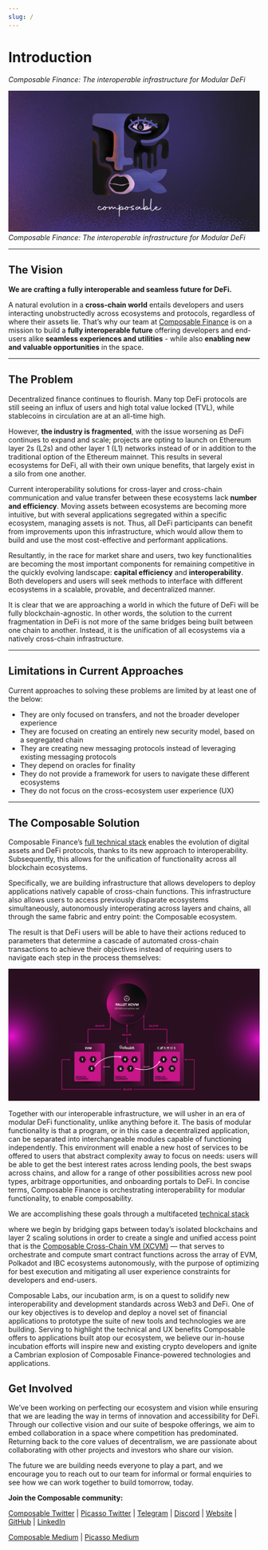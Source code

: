 ```yaml
---
slug: /
---
```



# Introduction

*Composable Finance: The interoperable infrastructure for Modular DeFi*


![composable_finance](./composable-face-banner.png)
*Composable Finance: The interoperable infrastructure for Modular DeFi*

---

## The Vision

**We are crafting a fully interoperable and seamless future for DeFi.**

A natural evolution in a **cross-chain world** entails developers and users interacting unobstructedly across 
ecosystems and protocols, regardless of where their assets lie. That’s why our team at 
[Composable Finance](https://www.composable.finance/) 
is on a mission to build a **fully interoperable future** offering developers and end-users alike 
**seamless experiences and utilities** - while also **enabling new and valuable opportunities** in the space.

---

## The Problem

Decentralized finance continues to flourish. Many top DeFi protocols are still seeing an influx of users and high total 
value locked (TVL), while stablecoins in circulation are at an all-time high. 

However, **the industry is fragmented**, with the issue worsening as DeFi continues to expand and scale; projects are 
opting to launch on Ethereum layer 2s (L2s) and other layer 1 (L1) networks instead of or in addition to the 
traditional option of the Ethereum mainnet. This results in several ecosystems for DeFi, all with their own unique 
benefits, that largely exist in a silo from one another. 

Current interoperability solutions for cross-layer and cross-chain communication and value transfer between these 
ecosystems lack **number and efficiency**. Moving assets between ecosystems are becoming more intuitive, but with 
several applications segregated within a specific ecosystem, managing assets is not. Thus, all DeFi participants can 
benefit from improvements upon this infrastructure, which would allow them to build and use the most cost-effective 
and performant applications.

Resultantly, in the race for market share and users, two key functionalities are becoming the most important components
for remaining competitive in the quickly evolving landscape: **capital efficiency** and **interoperability**. 
Both developers and users will seek methods to interface with different ecosystems in a scalable, provable, 
and decentralized manner.

It is clear that we are approaching a world in which the future of DeFi will be fully blockchain-agnostic. 
In other words, the solution to the current fragmentation in DeFi is not more of the same bridges being built between 
one chain to another. Instead, it is the unification of all ecosystems via a natively cross-chain infrastructure.

---

## Limitations in Current Approaches

Current approaches to solving these problems are limited by at least one of the below:

* They are only focused on transfers, and not the broader developer experience
* They are focused on creating an entirely new security model, based on a segregated chain
* They are creating new messaging protocols instead of leveraging existing messaging protocols
* They depend on oracles for finality
* They do not provide a framework for users to navigate these different ecosystems
* They do not focus on the cross-ecosystem user experience (UX)


---


## The Composable Solution

Composable Finance’s [full technical stack](./products/technical-stack-overview.md) enables the evolution of digital 
assets and DeFi protocols, thanks to its new approach to interoperability. Subsequently, this allows for the 
unification of functionality across all blockchain ecosystems.

Specifically, we are building infrastructure that allows developers to deploy applications natively capable of 
cross-chain functions. This infrastructure also allows users to access previously disparate ecosystems simultaneously, 
autonomously interoperating across layers and chains, all through the same fabric and entry point: 
the Composable ecosystem.

The result is that DeFi users will be able to have their actions reduced to parameters that determine a cascade of 
automated cross-chain transactions to achieve their objectives instead of requiring users to navigate each step in the 
process themselves:


![routing](./XCVM-flow.png)


Together with our interoperable infrastructure, we will usher in an era of modular DeFi functionality, unlike anything before it. The basis of modular functionality is that a program, or in this case a decentralized application, can be separated into interchangeable modules capable of functioning independently. This environment will enable a new host of services to be offered to users that abstract complexity away to focus on needs: users will be able to get the best interest rates across lending pools, the best swaps across chains, and allow for a range of other possibilities across new pool types, arbitrage opportunities, and onboarding portals to DeFi. In concise terms, Composable Finance is orchestrating interoperability for modular functionality, to enable composability. 

We are accomplishing these goals through a multifaceted [technical stack](./products/technical-stack-overview.md) 

where we begin by bridging gaps between today’s isolated blockchains and layer 2 scaling solutions in order to create a
single and unified access point that is the 
[Composable Cross-Chain VM (XCVM)](https://medium.com/composable-finance/composable-finance-emerging-as-the-first-cross-chain-smart-contracting-l1-4e837b8bd57e) 
— that serves to orchestrate and compute smart contract functions across the array of EVM, Polkadot and IBC ecosystems 
autonomously, with the purpose of optimizing for best execution and mitigating all user experience constraints for 
developers and end-users. 

Composable Labs, our incubation arm, is on a quest to solidify new interoperability and development standards across 
Web3 and DeFi. One of our key objectives is to develop and deploy a novel set of financial applications to prototype 
the suite of new tools and technologies we are building. Serving to highlight the technical and UX benefits Composable 
offers to applications built atop our ecosystem, we believe our in-house incubation efforts will inspire new 
and existing crypto developers and ignite a Cambrian explosion of Composable Finance-powered technologies and applications.

## Get Involved

We’ve been working on perfecting our ecosystem and vision while ensuring that we are leading the way in terms of 
innovation and accessibility for DeFi. Through our collective vision and our suite of bespoke offerings, we aim to embed 
collaboration in a space where competition has predominated. Returning back to the core values of decentralism, we are 
passionate about collaborating with other projects and investors who share our vision.

The future we are building needs everyone to play a part, and we encourage you to reach out to our team for informal or
formal enquiries to see how we can work together to build tomorrow, today.

**Join the Composable community:**

[Composable Twitter](https://twitter.com/ComposableFin) | [Picasso Twitter](https://twitter.com/Picasso_Network) | 
[Telegram](https://t.me/composablefinance) | [Discord](https://discord.com/invite/pFZn2GCn65) | 
[Website](https://www.composable.finance/) | [GitHub](https://github.com/ComposableFi) | 
[LinkedIn](https://www.linkedin.com/company/composable-finance/)

[Composable Medium](https://composablefi.medium.com/about) | [Picasso Medium](https://medium.com/@picasso_network)


